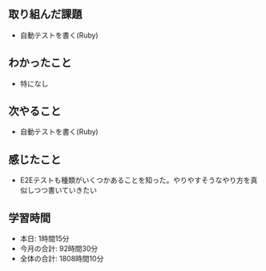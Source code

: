## 取り組んだ課題
- 自動テストを書く(Ruby)
## わかったこと
- 特になし
## 次やること
- 自動テストを書く(Ruby)
## 感じたこと
- E2Eテストも種類がいくつかあることを知った。やりやすそうなやり方を真似しつつ書いていきたい
## 学習時間
- 本日: 1時間15分
- 今月の合計: 92時間30分
- 全体の合計: 1808時間10分
